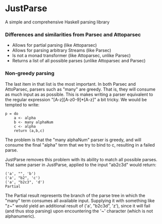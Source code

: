 JustParse
=========

A simple and comprehensive Haskell parsing library

### Differences and similarities from Parsec and Attoparsec

* Allows for partial parsing (like Attoparsec)
* Allows for parsing arbitrary Streams (like Parsec)
* Is not a monad transformer (like Attoparsec, unlike Parsec)
* Returns a list of all possible parses (unlike Attoparsec and Parsec)

### Non-greedy parsing

The last item in that list is the most important. In both Parsec and AttoParsec, 
parsers such as "many" are greedy. That is, they will consume as much input as
as possible. This is makes writing a parser equivalent to the regular expression
"[A-z][A-z0-9]\*[A-z]" a bit tricky. We would be tempted to write:

    p = do
        a <- alpha
        b <- many alphaNum
        c <- alpha
        return (a,b,c)

The problem is that the "many alphaNum" parser is greedy, and will consume the 
final "alpha" term that we try to bind to c, resulting in a failed parse.

JustParse removes this problem with its ability to match all possible parses. That
same parser in JustParse, applied to the input "ab2c3d" would return:

    ('a', "", 'b')
    ('a', "b2", 'c')
    ('a', "b2c3", 'd')
    Partial

The Partial result represents the branch of the parse tree in which the "many" term
consumes all available input. Supplying it with something like "z~" would yield an
additional result of ('a', "b2c3d", 'z'), since it will fail (and thus stop parsing)
upon encountering the '~' character (which is not alphanumeric).
